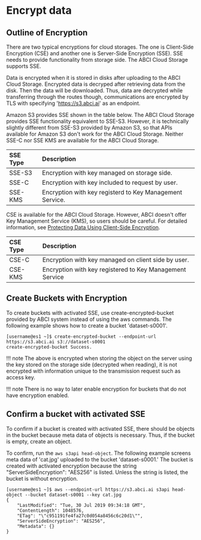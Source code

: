 
# Encrypt data

## Outline of Encryption

There are two typical encryptions for cloud storages. The one is Client-Side Encryption (CSE) and another one is Server-Side Encryption (SSE). SSE needs to provide functionality from storage side. The ABCI Cloud Storage supports SSE.

Data is encrypted when it is stored in disks after uploading to the ABCI Cloud Storage. Encrypted data is decryped after retrieving data from the disk. Then the data will be downloaded. Thus, data are decrypted while transferring through the routes though, communications are encrypted by TLS with specifying 'https://s3.abci.ai' as an endpoint.

Amazon S3 provides SSE shown in the table below. The ABCI Cloud Storage provides SSE functionality equivalent to SSE-S3. However, it is technically slightly different from SSE-S3 provided by Amazon S3, so that APIs available for Amazon S3 don't work for the ABCI Cloud Storage. Neither SSE-C nor SSE KMS are available for the ABCI Cloud Storage.

| SSE Type | Description |
| :-- | :-- |
| SSE-S3 | Encryption with key managed on storage side. |
| SSE-C | Encryption with key included to request by user. |
| SSE-KMS | Encryption with key registerd to Key Management Service. |

CSE is available for the ABCI Cloud Storage. However, ABCI doesn't offer Key Management Service (KMS), so users should be careful.
For detailed information, see [Protecting Data Using Client-Side Encryption](https://docs.aws.amazon.com/AmazonS3/latest/dev/UsingClientSideEncryption.html).

| CSE Type | Description |
| :-- | :-- |
| CSE-C | Encryption with key managed on client side by user. |
| CSE-KMS | Encryption with key registered to Key Management Service |


## Create Buckets with Encryption

To create buckets with activated SSE, use create-encrypted-bucket provided by ABCI system instead of using the aws commands.
The following example shows how to create a bucket 'dataset-s0001'.

```
[username@es1 ~]$ create-encrypted-bucket --endpoint-url https://s3.abci.ai s3://dataset-s0001
create-encrypted-bucket Success.
```

!!! note
    The above is encrypted when storing the object on the server using the key stored on the storage side (decrypted when reading), it is not encrypted with information unique to the transmission request such as access key.

!!! note
    There is no way to later enable encryption for buckets that do not have encryption enabled.


## Confirm a bucket with activated SSE

To confirm if a bucket is created with activated SSE, there should be objects in the bucket because meta data of objects is necessary. Thus, if the bucket is empty, create an object.

To confirm, run the `aws s3api head-object`.
The following example screens meta data of 'cat.jpg' uploaded to the bucket 'dataset-s0001.' The bucket is created with activated encryption because the string "ServerSideEncryption": "AES256" is listed. Unless the string is listed, the bucket is without encryption.

```
[username@es1 ~]$ aws --endpoint-url https://s3.abci.ai s3api head-object --bucket dataset-s0001 --key cat.jpg
{
    "LastModified": "Tue, 30 Jul 2019 09:34:18 GMT",
    "ContentLength": 1048576,
    "ETag": "\"c951191fe4fa27c0d054a8456c6c20d1\"",
    "ServerSideEncryption": "AES256",
    "Metadata": {}
}
```

<!-- CSE? -->
